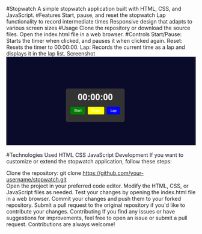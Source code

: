 #Stopwatch
A simple stopwatch application built with HTML, CSS, and JavaScript.
#Features
Start, pause, and reset the stopwatch
Lap functionality to record intermediate times
Responsive design that adapts to various screen sizes
#Usage
Clone the repository or download the source files.
Open the index.html file in a web browser.
#Controls
Start/Pause: Starts the timer when clicked, and pauses it when clicked again.
Reset: Resets the timer to 00:00:00.
Lap: Records the current time as a lap and displays it in the lap list.
Screenshot
![alt text](image.png)

#Technologies Used
HTML
CSS
JavaScript
Development
If you want to customize or extend the stopwatch application, follow these steps:

Clone the repository: git clone https://github.com/your-username/stopwatch.git  
Open the project in your preferred code editor.
Modify the HTML, CSS, or JavaScript files as needed.
Test your changes by opening the index.html file in a web browser.
Commit your changes and push them to your forked repository.
Submit a pull request to the original repository if you'd like to contribute your changes.
Contributing
If you find any issues or have suggestions for improvements, feel free to open an issue or submit a pull request. Contributions are always welcome!











































